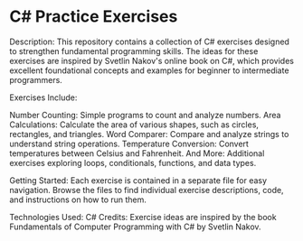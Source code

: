 # C# Practice Exercises

Description:
This repository contains a collection of C# exercises designed to strengthen fundamental programming skills. The ideas for these exercises are inspired by Svetlin Nakov's online book on C#, which provides excellent foundational concepts and examples for beginner to intermediate programmers.

Exercises Include:

Number Counting: Simple programs to count and analyze numbers.
Area Calculations: Calculate the area of various shapes, such as circles, rectangles, and triangles.
Word Comparer: Compare and analyze strings to understand string operations.
Temperature Conversion: Convert temperatures between Celsius and Fahrenheit.
And More: Additional exercises exploring loops, conditionals, functions, and data types.

Getting Started:
Each exercise is contained in a separate file for easy navigation. Browse the files to find individual exercise descriptions, code, and instructions on how to run them.

Technologies Used:
C#
Credits:
Exercise ideas are inspired by the book Fundamentals of Computer Programming with C# by Svetlin Nakov.
